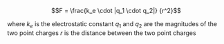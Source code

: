 
$$F = \frac{k_e \cdot |q_1 \cdot q_2|} {r^2}$$

where
	$k_e$ is the electrostatic constant
	$q_1$ and $q_2$ are the magnitudes of the two point charges
	$r$ is the distance between the two point charges